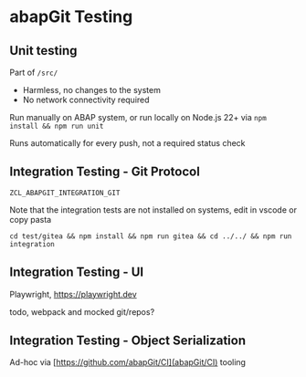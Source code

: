 # abapGit Testing

## Unit testing
Part of `/src/`

* Harmless, no changes to the system
* No network connectivity required

Run manually on ABAP system, or run locally on Node.js 22+ via `npm install && npm run unit`

Runs automatically for every push, not a required status check

## Integration Testing - Git Protocol

`ZCL_ABAPGIT_INTEGRATION_GIT`

Note that the integration tests are not installed on systems, edit in vscode or copy pasta

`cd test/gitea && npm install && npm run gitea && cd ../../ && npm run integration`

## Integration Testing - UI

Playwright, https://playwright.dev

todo, webpack and mocked git/repos?

## Integration Testing - Object Serialization

Ad-hoc via [https://github.com/abapGit/CI](abapGit/CI) tooling
